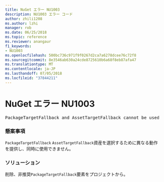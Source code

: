 ```yaml
---
title: NuGet エラー NU1003
description: NU1003 エラー コード
author: zhili1208
ms.author: lzhi
manager: rob
ms.date: 06/25/2018
ms.topic: reference
ms.reviewer: anangaur
f1_keywords:
- NU1003
ms.openlocfilehash: 500bc736c971f9f0267d2ca7a6278dcee76c72f8
ms.sourcegitcommit: 8e3546ab630a24cde8725610b6a68f8eb87afa47
ms.translationtype: MT
ms.contentlocale: ja-JP
ms.lasthandoff: 07/05/2018
ms.locfileid: "37844211"
---
```

# <a name="nuget-error-nu1003"></a>NuGet エラー NU1003

<pre>PackageTargetFallback and AssetTargetFallback cannot be used together. Remove PackageTargetFallback(deprecated) references from the project environment.</pre>

### <a name="issue"></a>懸案事項
`PackageTargetFallback` `AssetTargetFallback`資産を選択するために異なる動作を提供し、同時に使用できません。

### <a name="solution"></a>ソリューション
削除、非推奨`PackageTargetFallback`要素をプロジェクトから。